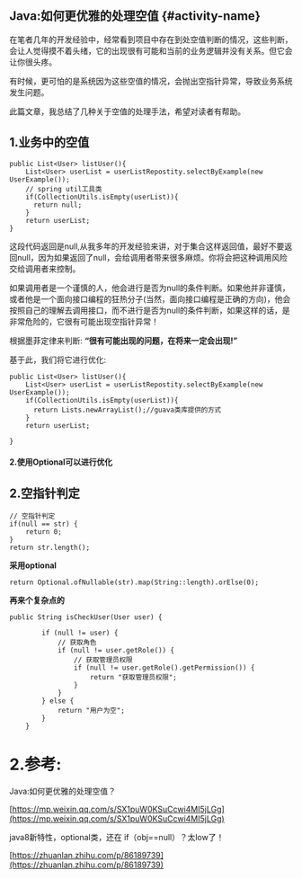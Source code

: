 ## Java:如何更优雅的处理空值 {#activity-name}

在笔者几年的开发经验中，经常看到项目中存在到处空值判断的情况，这些判断，会让人觉得摸不着头绪，它的出现很有可能和当前的业务逻辑并没有关系。但它会让你很头疼。

有时候，更可怕的是系统因为这些空值的情况，会抛出空指针异常，导致业务系统发生问题。

此篇文章，我总结了几种关于空值的处理手法，希望对读者有帮助。

## 1.业务中的空值

```
public List<User> listUser(){
    List<User> userList = userListRepostity.selectByExample(new UserExample());
    // spring util工具类
    if(CollectionUtils.isEmpty(userList)){
      return null;
    }
    return userList;
}
```

这段代码返回是null,从我多年的开发经验来讲，对于集合这样返回值，最好不要返回null，因为如果返回了null，会给调用者带来很多麻烦。你将会把这种调用风险交给调用者来控制。

如果调用者是一个谨慎的人，他会进行是否为null的条件判断。如果他并非谨慎，或者他是一个面向接口编程的狂热分子\(当然，面向接口编程是正确的方向\)，他会按照自己的理解去调用接口，而不进行是否为null的条件判断，如果这样的话，是非常危险的，它很有可能出现空指针异常！

根据墨菲定律来判断: **“很有可能出现的问题，在将来一定会出现!”**

基于此，我们将它进行优化:

```
public List<User> listUser(){
    List<User> userList = userListRepostity.selectByExample(new UserExample());
    if(CollectionUtils.isEmpty(userList)){
      return Lists.newArrayList();//guava类库提供的方式
    }
    return userList;

}
```

#### 2.使用Optional可以进行优化

## 2.空指针判定

```
// 空指针判定
if(null == str) { 
    return 0;
}
return str.length();
```
**采用optional**

```
return Optional.ofNullable(str).map(String::length).orElse(0);
```
**再来个复杂点的**


```
public String isCheckUser(User user) {

        if (null != user) {
            // 获取角色
            if (null != user.getRole()) {
                // 获取管理员权限
                if (null != user.getRole().getPermission()) {
                    return "获取管理员权限";
                }
            }
        } else {
            return "用户为空";
        }
    }
```




# 2.参考:

Java:如何更优雅的处理空值？

[https://mp.weixin.qq.com/s/SX1puW0KSuCcwi4MI5jLGg](https://mp.weixin.qq.com/s/SX1puW0KSuCcwi4MI5jLGg)

java8新特性，optional类，还在 if（obj==null）？太low了！

[https://zhuanlan.zhihu.com/p/86189739](https://zhuanlan.zhihu.com/p/86189739)

